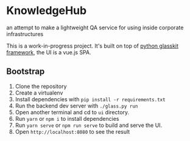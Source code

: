 # KnowledgeHub
an attempt to make a lightweight QA service for using inside corporate infrastructures


This is a work-in-progress project. It's built on top of [python glasskit framework](https://pypi.org/project/glasskit/),
the UI is a vue.js SPA. 

## Bootstrap

  1. Clone the repository
  2. Create a virtualenv
  3. Install dependencies with `pip install -r requirements.txt`
  4. Run the backend dev server with `./glass.py run`
  5. Open another terminal and cd to `ui` directory.
  6. Run `yarn` or `npm i` to install dependencies
  7. Run `yarn serve` or `npm run serve` to build and serve the UI.
  8. Open `http://localhost:8080` to see the result
  
